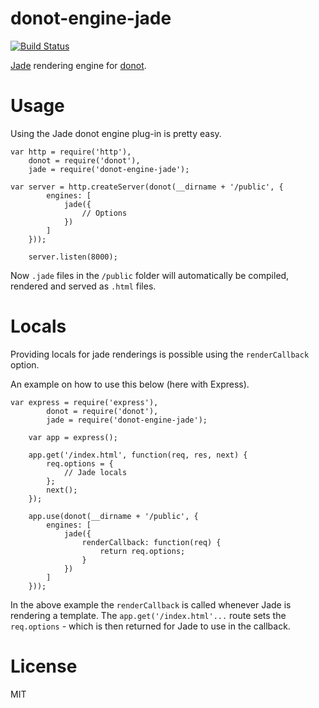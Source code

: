 donot-engine-jade
=================

[![Build Status](https://travis-ci.org/donotjs/donot-engine-jade.svg?branch=master)](https://travis-ci.org/donotjs/donot-engine-jade)

[Jade](http://npmjs.org/packages/jade) rendering engine for [donot](http://github.com/donotjs/donot-engine-jade).

# Usage

Using the Jade donot engine plug-in is pretty easy.

	var http = require('http'),
	    donot = require('donot'),
	    jade = require('donot-engine-jade');

    var server = http.createServer(donot(__dirname + '/public', {
			engines: [
				jade({
					// Options
				})
			]
		}));

		server.listen(8000);

Now `.jade` files in the `/public` folder will automatically be compiled, rendered and served as `.html` files.

# Locals

Providing locals for jade renderings is possible using the `renderCallback` option.

An example on how to use this below (here with Express).

    var express = require('express'),
		    donot = require('donot'),
		    jade = require('donot-engine-jade');

		var app = express();

		app.get('/index.html', function(req, res, next) {
			req.options = {
				// Jade locals
			};
			next();
		});

		app.use(donot(__dirname + '/public', {
			engines: [
				jade({
					renderCallback: function(req) {
						return req.options;
					}
				})
			]
		}));

In the above example the `renderCallback` is called whenever Jade is rendering a template. The `app.get('/index.html'...` route sets the `req.options` - which is then returned for Jade to use in the callback.

# License

MIT
